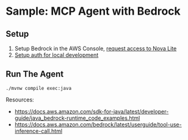 # Sample: MCP Agent with Bedrock

## Setup

1. Setup Bedrock in the AWS Console, [request access to Nova Lite](https://us-east-1.console.aws.amazon.com/bedrock/home?region=us-east-1#/modelaccess)
1. [Setup auth for local development](https://docs.aws.amazon.com/cli/v1/userguide/cli-chap-authentication.html)

## Run The Agent

```
./mvnw compile exec:java
```

Resources:
- https://docs.aws.amazon.com/sdk-for-java/latest/developer-guide/java_bedrock-runtime_code_examples.html
- https://docs.aws.amazon.com/bedrock/latest/userguide/tool-use-inference-call.html

